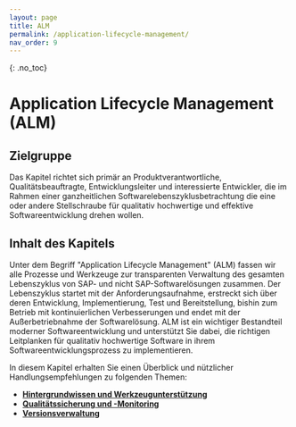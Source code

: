 ```yaml
---
layout: page
title: ALM
permalink: /application-lifecycle-management/
nav_order: 9
---
```


{: .no_toc}
# Application Lifecycle Management (ALM)

## Zielgruppe

Das Kapitel richtet sich primär an Produktverantwortliche, Qualitätsbeauftragte, Entwicklungsleiter und interessierte Entwickler, die im Rahmen einer ganzheitlichen Softwarelebenszyklusbetrachtung die eine oder andere Stellschraube für qualitativ hochwertige und effektive Softwareentwicklung drehen wollen.


## Inhalt des Kapitels

Unter dem Begriff "Application Lifecycle Management" (ALM) fassen wir alle Prozesse und Werkzeuge zur transparenten Verwaltung des gesamten Lebenszyklus von SAP- und nicht SAP-Softwarelösungen zusammen. Der Lebenszyklus startet mit der Anforderungsaufnahme, erstreckt sich über deren Entwicklung, Implementierung, Test und Bereitstellung, bishin zum Betrieb mit kontinuierlichen Verbesserungen und endet mit der Außerbetriebnahme der Softwarelösung. ALM ist ein wichtiger Bestandteil moderner Softwareentwicklung und unterstützt Sie dabei, die richtigen Leitplanken für qualitativ hochwertige Software in ihrem Softwareentwicklungsprozess zu implementieren.

In diesem Kapitel erhalten Sie einen Überblick und nützlicher Handlungsempfehlungen zu folgenden Themen:

- [**Hintergrundwissen und Werkzeugunterstützung**](/ABAP-Leitfaden/application-lifecycle-management/alm-general_information)
- [**Qualitätssicherung und -Monitoring**](/ABAP-Leitfaden/application-lifecycle-management/ensuring-quality)
- [**Versionsverwaltung**](/ABAP-Leitfaden/application-lifecycle-management/version-management) 

